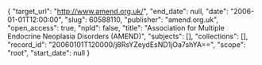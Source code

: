 {
  "target_url": "http://www.amend.org.uk/", 
  "end_date": null, 
  "date": "2006-01-01T12:00:00", 
  "slug": 60588110, 
  "publisher": "amend.org.uk", 
  "open_access": true, 
  "npld": false, 
  "title": "Association for Multiple Endocrine Neoplasia Disorders (AMEND)", 
  "subjects": [], 
  "collections": [], 
  "record_id": "20060101T120000/j8RsYZeydEsND1jOa7shYA==", 
  "scope": "root", 
  "start_date": null
}

